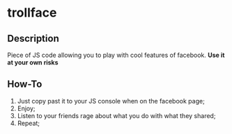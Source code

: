 # trollface

## Description

Piece of JS code allowing you to play with cool features of facebook.
__Use it at your own risks__

## How-To

1. Just copy past it to your JS console when on the facebook page;
2. Enjoy;
3. Listen to your friends rage about what you do with what they shared;
4. Repeat;
